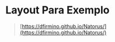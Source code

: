 # Layout Para Exemplo


> [https://dfirmino.github.io/Natorus/](https://dfirmino.github.io/Natorus/)
